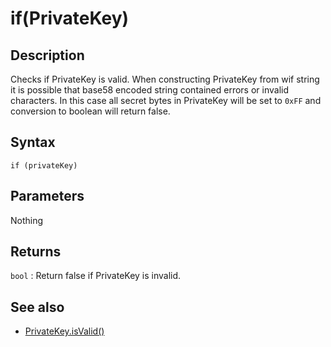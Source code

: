 # if(PrivateKey)

## Description

Checks if PrivateKey is valid. When constructing PrivateKey from wif string it is possible that base58 encoded string contained errors or invalid characters. In this case all secret bytes in PrivateKey will be set to `0xFF` and conversion to boolean will return false.

## Syntax

`if (privateKey)`

## Parameters

Nothing

## Returns

`bool` : Return false if PrivateKey is invalid.

## See also

- [PrivateKey.isValid()](isValid.md)